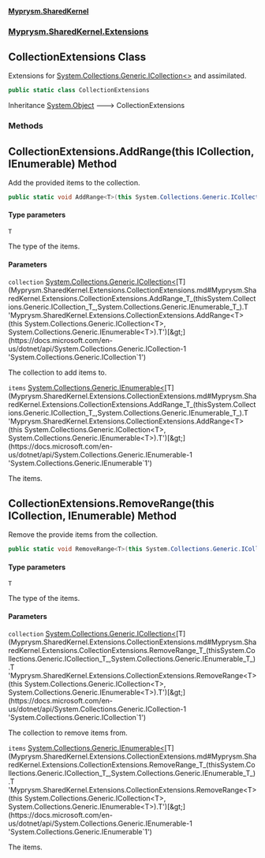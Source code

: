 #### [Myprysm.SharedKernel](index.md 'index')
### [Myprysm.SharedKernel.Extensions](index.md#Myprysm.SharedKernel.Extensions 'Myprysm.SharedKernel.Extensions')

## CollectionExtensions Class

Extensions for [System.Collections.Generic.ICollection&lt;&gt;](https://docs.microsoft.com/en-us/dotnet/api/System.Collections.Generic.ICollection-1 'System.Collections.Generic.ICollection`1') and assimilated.

```csharp
public static class CollectionExtensions
```

Inheritance [System.Object](https://docs.microsoft.com/en-us/dotnet/api/System.Object 'System.Object') &#129106; CollectionExtensions
### Methods

<a name='Myprysm.SharedKernel.Extensions.CollectionExtensions.AddRange_T_(thisSystem.Collections.Generic.ICollection_T_,System.Collections.Generic.IEnumerable_T_)'></a>

## CollectionExtensions.AddRange<T>(this ICollection<T>, IEnumerable<T>) Method

Add the provided items to the collection.

```csharp
public static void AddRange<T>(this System.Collections.Generic.ICollection<T> collection, System.Collections.Generic.IEnumerable<T> items);
```
#### Type parameters

<a name='Myprysm.SharedKernel.Extensions.CollectionExtensions.AddRange_T_(thisSystem.Collections.Generic.ICollection_T_,System.Collections.Generic.IEnumerable_T_).T'></a>

`T`

The type of the items.
#### Parameters

<a name='Myprysm.SharedKernel.Extensions.CollectionExtensions.AddRange_T_(thisSystem.Collections.Generic.ICollection_T_,System.Collections.Generic.IEnumerable_T_).collection'></a>

`collection` [System.Collections.Generic.ICollection&lt;](https://docs.microsoft.com/en-us/dotnet/api/System.Collections.Generic.ICollection-1 'System.Collections.Generic.ICollection`1')[T](Myprysm.SharedKernel.Extensions.CollectionExtensions.md#Myprysm.SharedKernel.Extensions.CollectionExtensions.AddRange_T_(thisSystem.Collections.Generic.ICollection_T_,System.Collections.Generic.IEnumerable_T_).T 'Myprysm.SharedKernel.Extensions.CollectionExtensions.AddRange<T>(this System.Collections.Generic.ICollection<T>, System.Collections.Generic.IEnumerable<T>).T')[&gt;](https://docs.microsoft.com/en-us/dotnet/api/System.Collections.Generic.ICollection-1 'System.Collections.Generic.ICollection`1')

The collection to add items to.

<a name='Myprysm.SharedKernel.Extensions.CollectionExtensions.AddRange_T_(thisSystem.Collections.Generic.ICollection_T_,System.Collections.Generic.IEnumerable_T_).items'></a>

`items` [System.Collections.Generic.IEnumerable&lt;](https://docs.microsoft.com/en-us/dotnet/api/System.Collections.Generic.IEnumerable-1 'System.Collections.Generic.IEnumerable`1')[T](Myprysm.SharedKernel.Extensions.CollectionExtensions.md#Myprysm.SharedKernel.Extensions.CollectionExtensions.AddRange_T_(thisSystem.Collections.Generic.ICollection_T_,System.Collections.Generic.IEnumerable_T_).T 'Myprysm.SharedKernel.Extensions.CollectionExtensions.AddRange<T>(this System.Collections.Generic.ICollection<T>, System.Collections.Generic.IEnumerable<T>).T')[&gt;](https://docs.microsoft.com/en-us/dotnet/api/System.Collections.Generic.IEnumerable-1 'System.Collections.Generic.IEnumerable`1')

The items.

<a name='Myprysm.SharedKernel.Extensions.CollectionExtensions.RemoveRange_T_(thisSystem.Collections.Generic.ICollection_T_,System.Collections.Generic.IEnumerable_T_)'></a>

## CollectionExtensions.RemoveRange<T>(this ICollection<T>, IEnumerable<T>) Method

Remove the provide items from the collection.

```csharp
public static void RemoveRange<T>(this System.Collections.Generic.ICollection<T> collection, System.Collections.Generic.IEnumerable<T> items);
```
#### Type parameters

<a name='Myprysm.SharedKernel.Extensions.CollectionExtensions.RemoveRange_T_(thisSystem.Collections.Generic.ICollection_T_,System.Collections.Generic.IEnumerable_T_).T'></a>

`T`

The type of the items.
#### Parameters

<a name='Myprysm.SharedKernel.Extensions.CollectionExtensions.RemoveRange_T_(thisSystem.Collections.Generic.ICollection_T_,System.Collections.Generic.IEnumerable_T_).collection'></a>

`collection` [System.Collections.Generic.ICollection&lt;](https://docs.microsoft.com/en-us/dotnet/api/System.Collections.Generic.ICollection-1 'System.Collections.Generic.ICollection`1')[T](Myprysm.SharedKernel.Extensions.CollectionExtensions.md#Myprysm.SharedKernel.Extensions.CollectionExtensions.RemoveRange_T_(thisSystem.Collections.Generic.ICollection_T_,System.Collections.Generic.IEnumerable_T_).T 'Myprysm.SharedKernel.Extensions.CollectionExtensions.RemoveRange<T>(this System.Collections.Generic.ICollection<T>, System.Collections.Generic.IEnumerable<T>).T')[&gt;](https://docs.microsoft.com/en-us/dotnet/api/System.Collections.Generic.ICollection-1 'System.Collections.Generic.ICollection`1')

The collection to remove items from.

<a name='Myprysm.SharedKernel.Extensions.CollectionExtensions.RemoveRange_T_(thisSystem.Collections.Generic.ICollection_T_,System.Collections.Generic.IEnumerable_T_).items'></a>

`items` [System.Collections.Generic.IEnumerable&lt;](https://docs.microsoft.com/en-us/dotnet/api/System.Collections.Generic.IEnumerable-1 'System.Collections.Generic.IEnumerable`1')[T](Myprysm.SharedKernel.Extensions.CollectionExtensions.md#Myprysm.SharedKernel.Extensions.CollectionExtensions.RemoveRange_T_(thisSystem.Collections.Generic.ICollection_T_,System.Collections.Generic.IEnumerable_T_).T 'Myprysm.SharedKernel.Extensions.CollectionExtensions.RemoveRange<T>(this System.Collections.Generic.ICollection<T>, System.Collections.Generic.IEnumerable<T>).T')[&gt;](https://docs.microsoft.com/en-us/dotnet/api/System.Collections.Generic.IEnumerable-1 'System.Collections.Generic.IEnumerable`1')

The items.